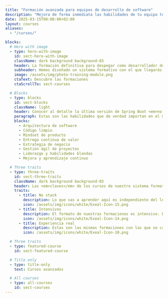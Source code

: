 ```yaml
---
title: "Formación avanzada para equipos de desarrollo de software"
description: "Mejora de forma inmediata las habilidades de tu equipo técnico con nuestros cursos intensivos (entre 1 y 5 días) de nivel medio-experto."
date: 2025-03-15T00:00:00+02:00
layout: courses
aliases:
  - "/cursos/"

blocks:
  # Hero with image
  - type: hero-with-image
    id: sect-hero-with-image
    className: dark background background-03
    header: La formación definitiva para despegar como desarrollador de software
    subheader: Hemos diseñado un sistema formativo con el que llegarás a un nivel superior como desarrollador, en <em>una experiencia transformadora</em> a nivel profesional y personal.
    image: /assets/img/photo-training-module.png
    ctaText: Descubre las formaciones
    ctaScrollTo: sect-courses

  # Blocks
  - type: blocks
    id: sect-blocks
    className: light
    header: Conocer al detalle la última versión de Spring Boot <em>no te hace mejor desarrollador de software</em>.
    paragraph: Estas son las habilidades que de verdad importan en el mundo real. El sistema formativo de Exeal está diseñado para <em>transmitirtelas todas</em>.
    blocks:
      - Arquitectura de software
      - Código limpio
      - Mindset de producto
      - Entrega continua de valor
      - Estrategia de negocio
      - Gestión ágil de proyectos
      - Liderazgo y habilidades blandas
      - Mejora y aprendizaje continuo

  # Three traits
  - type: three-traits
    id: sect-three-traits
    className: dark background background-03
    header: Las <em>claves</em> de los cursos de nuestro sistema formativo.
    traits:
      - title: No stack
        description: Lo que vas a aprender aquí es independiente del lenguaje o framework que uses. <em>Vas a ser capaz de ver la Matrix</em> del desarrollo.
        icon: /assets/img/icons/white/Exeal-Icon-15.png
      - title: Intensivos
        description: El formato de nuestras formaciones es intensivo. Durante 2 días completos <em>te sumergirás de lleno</em> a trabajar en tu desarrollo profesional.
        icon: /assets/img/icons/white/Exeal-Icon-14.png
      - title: Experiencia real
        description: Estas son las mismas formaciones con las que se capacitan <em>desarrolladores de empresas top</em> a nivel nacional e internacional.
        icon: /assets/img/icons/white/Exeal-Icon-10.png

  # Three traits
  - type: featured-course
    id: sect-featured-course

  # Title only
  - type: title-only
    text: Cursos avanzados

  # All courses
  - type: all-courses
    id: sect-courses
---
```

